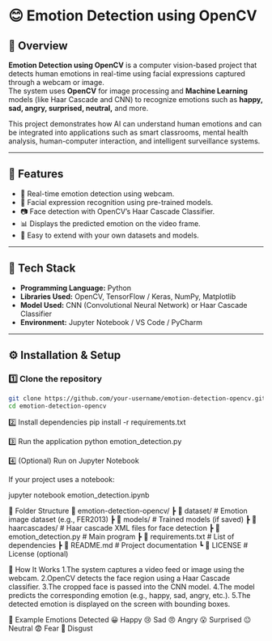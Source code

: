 # 😊 Emotion Detection using OpenCV

## 📖 Overview
**Emotion Detection using OpenCV** is a computer vision-based project that detects human emotions in real-time using facial expressions captured through a webcam or image.  
The system uses **OpenCV** for image processing and **Machine Learning** models (like Haar Cascade and CNN) to recognize emotions such as **happy, sad, angry, surprised, neutral,** and more.

This project demonstrates how AI can understand human emotions and can be integrated into applications such as smart classrooms, mental health analysis, human-computer interaction, and intelligent surveillance systems.

---

## 🚀 Features
- 🎥 Real-time emotion detection using webcam.
- 🧠 Facial expression recognition using pre-trained models.
- 📷 Face detection with OpenCV’s Haar Cascade Classifier.
- 📊 Displays the predicted emotion on the video frame.
- 💾 Easy to extend with your own datasets and models.

---

## 🧰 Tech Stack
- **Programming Language:** Python  
- **Libraries Used:** OpenCV, TensorFlow / Keras, NumPy, Matplotlib  
- **Model Used:** CNN (Convolutional Neural Network) or Haar Cascade Classifier  
- **Environment:** Jupyter Notebook / VS Code / PyCharm  

---

## ⚙️ Installation & Setup

### 1️⃣ Clone the repository
```bash
git clone https://github.com/your-username/emotion-detection-opencv.git
cd emotion-detection-opencv
```
2️⃣ Install dependencies
pip install -r requirements.txt

3️⃣ Run the application
python emotion_detection.py

4️⃣ (Optional) Run on Jupyter Notebook

If your project uses a notebook:

jupyter notebook emotion_detection.ipynb

📁 Folder Structure
📂 emotion-detection-opencv/
 ┣ 📁 dataset/              # Emotion image dataset (e.g., FER2013)
 ┣ 📁 models/               # Trained models (if saved)
 ┣ 📁 haarcascades/         # Haar cascade XML files for face detection
 ┣ 📄 emotion_detection.py  # Main program
 ┣ 📄 requirements.txt      # List of dependencies
 ┣ 📄 README.md             # Project documentation
 ┗ 📄 LICENSE               # License (optional)

🧠 How It Works
1.The system captures a video feed or image using the webcam.
2.OpenCV detects the face region using a Haar Cascade classifier.
3.The cropped face is passed into the CNN model.
4.The model predicts the corresponding emotion (e.g., happy, sad, angry, etc.).
5.The detected emotion is displayed on the screen with bounding boxes.

🧩 Example Emotions Detected
😀 Happy
😢 Sad
😠 Angry
😮 Surprised
😐 Neutral
😨 Fear
🤢 Disgust
